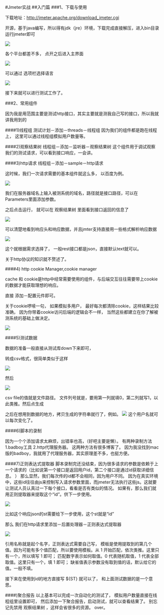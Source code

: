 #Jmeter实战
##入门篇
###1、下载与使用

下载地址：http://jmeter.apache.org/download_jmeter.cgi

开源，基于java编写，所以得有jdk（jre）环境，下载完成直接解压，进入bin目录运行jmeter即可

![](http://images2015.cnblogs.com/blog/1034168/201704/1034168-20170422190616196-1746678435.png)

各个平台都差不多， 点开之后进入主界面

![](http://images2015.cnblogs.com/blog/1034168/201704/1034168-20170422190743962-1111749513.png)


可以通过 选项栏选择语言

![](http://images2015.cnblogs.com/blog/1034168/201704/1034168-20170422190917852-1158140118.png)

接下来就可以进行测试工作了。


###2、常用组件

因为我是用范围主要是测试http接口，其实主要就是测我自己写的接口，所以我就讲我用到的

####1)线程组
测试计划－添加－threads－线程组
因为我们的组件都是跑在线程上， 这里可以通过线程组模拟用户数量等。

####2)观察结果树
线程组－添加－监听器－观察结果树
这个组件用于调试观察我们的测试请求，可以看到接口响应，一会讲。

####3)http请求
线程组－添加－sample－http请求

这时候，我们一次请求需要的基本组件就这么多， 以百度为例。

![](http://images2015.cnblogs.com/blog/1034168/201704/1034168-20170422192725306-2038499914.png)

我们在服务器域名上输入被测系统的域名，路径就是接口路径，可以在Parameters里面添加参数。

之后点击运行， 就可以在 观察结果树 里面看到接口返回的信息了

![](http://images2015.cnblogs.com/blog/1034168/201704/1034168-20170422193237071-142899537.png)

可以清楚地看到响应头和响应数据，并且jmter支持直接用一些格式解析响应数据

![](http://images2015.cnblogs.com/blog/1034168/201704/1034168-20170422193353431-303191773.png)

这个就根据需求选择了， 一般rest接口都是json，直接默认text就可以。

关于http协议的知识就不赘述了。

####4) http cookie Manager,cookie manager

cache 和 cookie是http中经常需要使用的组件，与后端交互往往需要带上cookie的数据才能获取理想的响应。

直接 添加－配置元件即可。

关于cookie啰嗦一句， 如果模拟多用户， 最好每次都清除cookie，这样结果比较准确， 因为你带着cookie访问后端的逻辑会不一样，
当然这些都建立在你了解被测系统的基础上做决定。

![](http://images2015.cnblogs.com/blog/1034168/201704/1034168-20170422194559962-1880919553.png)

####5)测试数据

数据的准备一般直接从测试库down下来即可，

转成csv格式，很简单类似于这样

![](http://images2015.cnblogs.com/blog/1034168/201704/1034168-20170422195944602-1407586274.png)

然后

![](http://images2015.cnblogs.com/blog/1034168/201704/1034168-20170422200212009-1772379259.png)

csv file的值就是文件路径。
文件列号就是，要用第一列就填0，第二列就写1，以此类推。然后点生成

之后在想用到数据的地方，拷贝生成的字符串就行了，例如。
![](http://images2015.cnblogs.com/blog/1034168/201704/1034168-20170422200333321-1421011673.png)
这个用户名就可以每次变化了。

####6)脚本的录制

因为一个个添加请求太麻烦，出错率也高，（好吧主要是懒）。
有两种录制方法
1.badboy工具
2.http代理服务器。
这两种方法有很多博客了。
因为我没找到mac版的badboy，我就用了代理服务器，其实原理差不多，也挺方便。

####7)正则表达式提取器
脚本录制完还没结束，因为很多请求的参数是依赖于上一个请求的（比如说第一个接口是返回用户id，第二个接口是通过id获取详细信息。 ）
那么显然，我们每次传的id都不会相同，因为用户不同。 因为在真实环境中，这些id往往由js来控制写入请求参数里面，而jmeter无法执行这些js。这就要让测试人员认真过一下每个接口，看看是否有类似的情况。 如果有，那么我们就用正则提取器来提取这个“id”。供下一步使用。

![](http://images2015.cnblogs.com/blog/1034168/201704/1034168-20170422201219274-1877738523.png)

比如这个响应json的st需要给下一步使用，这个st就是“id”

那么 我们在http请求里添加－后置处理器－正则表达式提取器

![](http://images2015.cnblogs.com/blog/1034168/201704/1034168-20170422201343243-1113588552.png)

引用名称就是起个名字，正则表达式需要自己写，
模板是使用提取到的第几个值。因为可能有多个值匹配，所以要使用模板。从 1 开始匹配，依次类推。这里只有一个，所以填写 $1$ 即可；
匹配数字表示如何取值。0 代表随机取值，1 代表全部取值。这里只有一个，填 1 即可；
缺省值表示参数没有取到值的话，默认给它的值。一般不填。

接下来在使用到id的地方直接写 ${ST} 就可以了， 和上面测试数据的是一个意思。

####)聚合报告
以上基本可以完成一次自动化的测试了， 模拟用户数量直接在线程组里设置即可，
然后添加一下聚合报告，启动测试，就可以查看结果了。
别忘记先禁用 观察结果树 ，这样会省很多的资源。
over。

